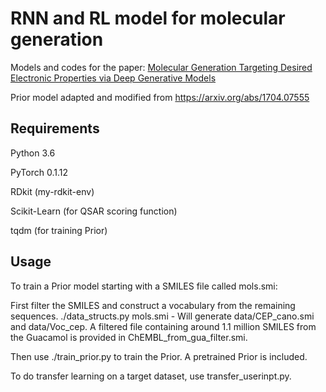 # RNN and RL model for molecular generation
Models and codes for the paper: 
[Molecular Generation Targeting Desired Electronic Properties via Deep Generative Models](https://chemrxiv.org/articles/Molecular_Generation_Targeting_Desired_Electronic_Properties_via_Deep_Generative_Models/9913865)

Prior model adapted and modified from https://arxiv.org/abs/1704.07555
## Requirements

Python 3.6

PyTorch 0.1.12

RDkit (my-rdkit-env)

Scikit-Learn (for QSAR scoring function)

tqdm (for training Prior)

## Usage
To train a Prior model starting with a SMILES file called mols.smi:

First filter the SMILES and construct a vocabulary from the remaining sequences. ./data_structs.py mols.smi - Will generate data/CEP_cano.smi and data/Voc_cep.
A filtered file containing around 1.1 million SMILES from the Guacamol is provided in ChEMBL_from_gua_filter.smi.

Then use ./train_prior.py to train the Prior. A pretrained Prior is included.

To do transfer learning on a target dataset, use transfer_userinpt.py.

